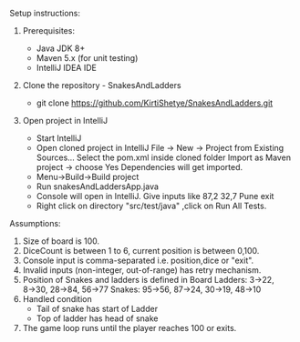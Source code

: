 Setup instructions:
1. Prerequisites:
    - Java JDK 8+
    - Maven 5.x (for unit testing)
    - IntelliJ IDEA IDE
2. Clone the repository - SnakesAndLadders
    - git clone https://github.com/KirtiShetye/SnakesAndLadders.git

3. Open project in IntelliJ 
    - Start IntelliJ
    - Open cloned project in IntelliJ
      File → New → Project from Existing Sources…
      Select the pom.xml inside cloned folder
      Import as Maven project → choose Yes
      Dependencies will get imported.
    - Menu->Build->Build project
    - Run snakesAndLaddersApp.java
    - Console will open in IntelliJ. Give inputs like 
           87,2
           32,7
           Pune
           exit
    - Right click on directory "src/test/java" ,click on Run All Tests.

Assumptions:
1. Size of board is 100.
2. DiceCount is between 1 to 6, current position is between 0,100.
3. Console input is comma-separated i.e. position,dice or "exit".
4. Invalid inputs (non-integer, out-of-range) has retry mechanism.
5. Position of Snakes and ladders is defined in Board
    Ladders: 3→22, 8→30, 28→84, 56→77
    Snakes: 95→56, 87→24, 30→19, 48→10
6. Handled condition
   - Tail of snake has start of Ladder 
   - Top of ladder has head of snake
7. The game loop runs until the player reaches 100 or exits.